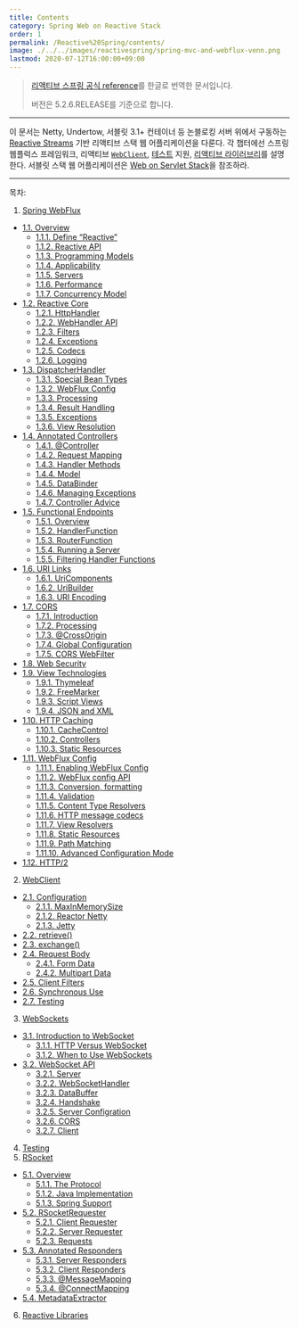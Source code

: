 ```yaml
---
title: Contents
category: Spring Web on Reactive Stack
order: 1
permalink: /Reactive%20Spring/contents/
image: ./../../images/reactivespring/spring-mvc-and-webflux-venn.png
lastmod: 2020-07-12T16:00:00+09:00
---
```


> [리액티브 스프링 공식 reference](https://docs.spring.io/spring/docs/current/spring-framework-reference/web-reactive.html)를 한글로 번역한 문서입니다.
>
> 버전은 5.2.6.RELEASE를 기준으로 합니다.

---

이 문서는 Netty, Undertow, 서블릿 3.1+ 컨테이너 등 논블로킹 서버 위에서 구동하는 
[Reactive Streams](https://www.reactive-streams.org/) 기반
리액티브 스택 웹 어플리케이션을 다룬다.
각 챕터에선 스프링 웹플럭스 프레임워크,
리액티브 [`WebClient`](https://godekdls.github.io/Reactive%20Spring/webclient/),
[테스트](https://godekdls.github.io/Reactive%20Spring/testing/) 지원,
[리액티브 라이러브리](https://godekdls.github.io/Reactive%20Spring/reactivelibraries/)를 설명한다.
서블릿 스택 웹 어플리케이션은 [Web on Servlet Stack](https://docs.spring.io/spring/docs/current/spring-framework-reference/web.html#spring-web)을
참조하라.

---

목차:

1. [Spring WebFlux](https://godekdls.github.io/Reactive%20Spring/springwebflux/)
- [1.1. Overview](https://godekdls.github.io/Reactive%20Spring/springwebflux/#11-overview)
  + [1.1.1. Define “Reactive”](https://godekdls.github.io/Reactive%20Spring/springwebflux/#111-define-reactive)
  + [1.1.2. Reactive API](https://godekdls.github.io/Reactive%20Spring/springwebflux/#112-http2)
  + [1.1.3. Programming Models](https://godekdls.github.io/Reactive%20Spring/springwebflux/#113-programming-models)
  + [1.1.4. Applicability](https://godekdls.github.io/Reactive%20Spring/springwebflux/#114-applicability)
  + [1.1.5. Servers](https://godekdls.github.io/Reactive%20Spring/springwebflux/#115-servers)
  + [1.1.6. Performance](https://godekdls.github.io/Reactive%20Spring/springwebflux/#116-performance)
  + [1.1.7. Concurrency Model](https://godekdls.github.io/Reactive%20Spring/springwebflux/#117-concurrency-model)
- [1.2. Reactive Core](https://godekdls.github.io/Reactive%20Spring/springwebflux/#12-reactive-core)
  + [1.2.1. HttpHandler](https://godekdls.github.io/Reactive%20Spring/springwebflux/#121-httphandler)
  + [1.2.2. WebHandler API](https://godekdls.github.io/Reactive%20Spring/springwebflux/#122-webhandler-api)
  + [1.2.3. Filters](https://godekdls.github.io/Reactive%20Spring/springwebflux/#123-filters)
  + [1.2.4. Exceptions](https://godekdls.github.io/Reactive%20Spring/springwebflux/#124-exceptions)
  + [1.2.5. Codecs](https://godekdls.github.io/Reactive%20Spring/springwebflux/#125-codecs)
  + [1.2.6. Logging](https://godekdls.github.io/Reactive%20Spring/springwebflux/#126-logging)
- [1.3. DispatcherHandler](https://godekdls.github.io/Reactive%20Spring/springwebflux/#13-dispatcherhandler)
  + [1.3.1. Special Bean Types](https://godekdls.github.io/Reactive%20Spring/springwebflux/#131-special-bean-types)
  + [1.3.2. WebFlux Config](https://godekdls.github.io/Reactive%20Spring/springwebflux/#132-webflux-config)
  + [1.3.3. Processing](https://godekdls.github.io/Reactive%20Spring/springwebflux/#133-processing)
  + [1.3.4. Result Handling](https://godekdls.github.io/Reactive%20Spring/springwebflux/#134-result-handling)
  + [1.3.5. Exceptions](https://godekdls.github.io/Reactive%20Spring/springwebflux/#135-exceptions)
  + [1.3.6. View Resolution](https://godekdls.github.io/Reactive%20Spring/springwebflux/#136-view-resolution)
- [1.4. Annotated Controllers](https://godekdls.github.io/Reactive%20Spring/springwebflux/#14-annotated-controllers)
  + [1.4.1. @Controller](https://godekdls.github.io/Reactive%20Spring/springwebflux/#141-controller)
  + [1.4.2. Request Mapping](https://godekdls.github.io/Reactive%20Spring/springwebflux/#142-request-mapping)
  + [1.4.3. Handler Methods](https://godekdls.github.io/Reactive%20Spring/springwebflux/#143-handler-methods)
  + [1.4.4. Model](https://godekdls.github.io/Reactive%20Spring/springwebflux/#144-model)
  + [1.4.5. DataBinder](https://godekdls.github.io/Reactive%20Spring/springwebflux/#145-databinder)
  + [1.4.6. Managing Exceptions](https://godekdls.github.io/Reactive%20Spring/springwebflux/#146-managing-exceptions)
  + [1.4.7. Controller Advice](https://godekdls.github.io/Reactive%20Spring/springwebflux/#147-controller-advice)
- [1.5. Functional Endpoints](https://godekdls.github.io/Reactive%20Spring/springwebflux2/#15-functional-endpoints)
  + [1.5.1. Overview](https://godekdls.github.io/Reactive%20Spring/springwebflux2/#151-overview)
  + [1.5.2. HandlerFunction](https://godekdls.github.io/Reactive%20Spring/springwebflux2/#152-handlerfunction)
  + [1.5.3. RouterFunction](https://godekdls.github.io/Reactive%20Spring/springwebflux2/#153-routerfunction)
  + [1.5.4. Running a Server](https://godekdls.github.io/Reactive%20Spring/springwebflux2/#154-running-a-server)
  + [1.5.5. Filtering Handler Functions](https://godekdls.github.io/Reactive%20Spring/springwebflux2/#155-filtering-handler-functions)
- [1.6. URI Links](https://godekdls.github.io/Reactive%20Spring/springwebflux2/#16-uri-links)
  + [1.6.1. UriComponents](https://godekdls.github.io/Reactive%20Spring/springwebflux2/#161-uricomponents)
  + [1.6.2. UriBuilder](https://godekdls.github.io/Reactive%20Spring/springwebflux2/#162-uribuilder)
  + [1.6.3. URI Encoding](https://godekdls.github.io/Reactive%20Spring/springwebflux2/#163-uri-encoding)
- [1.7. CORS](https://godekdls.github.io/Reactive%20Spring/springwebflux2/#17-cors)
  + [1.7.1. Introduction](https://godekdls.github.io/Reactive%20Spring/springwebflux2/#171-introduction)
  + [1.7.2. Processing](https://godekdls.github.io/Reactive%20Spring/springwebflux2/#172-processing)
  + [1.7.3. @CrossOrigin](https://godekdls.github.io/Reactive%20Spring/springwebflux2/#173-crossorigin)
  + [1.7.4. Global Configuration](https://godekdls.github.io/Reactive%20Spring/springwebflux2/#174-global-configuration)
  + [1.7.5. CORS WebFilter](https://godekdls.github.io/Reactive%20Spring/springwebflux2/#175-cors-webfilter)
- [1.8. Web Security](https://godekdls.github.io/Reactive%20Spring/springwebflux2/#18-web-security)
- [1.9. View Technologies](https://godekdls.github.io/Reactive%20Spring/springwebflux2/#19-view-technologies)
  + [1.9.1. Thymeleaf](https://godekdls.github.io/Reactive%20Spring/springwebflux2/#191-thymeleaf)
  + [1.9.2. FreeMarker](https://godekdls.github.io/Reactive%20Spring/springwebflux2/#192-freemarker)
  + [1.9.3. Script Views](https://godekdls.github.io/Reactive%20Spring/springwebflux2/#193-script-views)
  + [1.9.4. JSON and XML](https://godekdls.github.io/Reactive%20Spring/springwebflux2/#194-json-and-xml)
- [1.10. HTTP Caching](https://godekdls.github.io/Reactive%20Spring/springwebflux2/#110-http-caching)
  + [1.10.1. CacheControl](https://godekdls.github.io/Reactive%20Spring/springwebflux2/#1101-cachecontrol)
  + [1.10.2. Controllers](https://godekdls.github.io/Reactive%20Spring/springwebflux2/#1102-controllers)
  + [1.10.3. Static Resources](https://godekdls.github.io/Reactive%20Spring/springwebflux2/#1103-static-resources)
- [1.11. WebFlux Config](https://godekdls.github.io/Reactive%20Spring/springwebflux2/#111-webflux-config)
  + [1.11.1. Enabling WebFlux Config](https://godekdls.github.io/Reactive%20Spring/springwebflux2/#1111-enabling-webflux-config)
  + [1.11.2. WebFlux config API](https://godekdls.github.io/Reactive%20Spring/springwebflux2/#1112-webflux-config-api)
  + [1.11.3. Conversion, formatting](https://godekdls.github.io/Reactive%20Spring/springwebflux2/#1113-conversion-formatting)
  + [1.11.4. Validation](https://godekdls.github.io/Reactive%20Spring/springwebflux2/#1114-validation)
  + [1.11.5. Content Type Resolvers](https://godekdls.github.io/Reactive%20Spring/springwebflux2/#1115-content-type-resolvers)
  + [1.11.6. HTTP message codecs](https://godekdls.github.io/Reactive%20Spring/springwebflux2/#1116-http-message-codecs)
  + [1.11.7. View Resolvers](https://godekdls.github.io/Reactive%20Spring/springwebflux2/#1117-view-resolvers)
  + [1.11.8. Static Resources](https://godekdls.github.io/Reactive%20Spring/springwebflux2/#1118-static-resources)
  + [1.11.9. Path Matching](https://godekdls.github.io/Reactive%20Spring/springwebflux2/#1119-path-matching)
  + [1.11.10. Advanced Configuration Mode](https://godekdls.github.io/Reactive%20Spring/springwebflux2/#11110-advanced-configuration-mode)
- [1.12. HTTP/2](https://godekdls.github.io/Reactive%20Spring/springwebflux2/#112-http2)
2. [WebClient](https://godekdls.github.io/Reactive%20Spring/webclient/)
- [2.1. Configuration](https://godekdls.github.io/Reactive%20Spring/webclient/#21-configuration)
  + [2.1.1. MaxInMemorySize](https://godekdls.github.io/Reactive%20Spring/webclient/#211-maxinmemorysize)
  + [2.1.2. Reactor Netty](https://godekdls.github.io/Reactive%20Spring/webclient/#212-reactor-netty)
  + [2.1.3. Jetty](https://godekdls.github.io/Reactive%20Spring/webclient/#213-jetty)
- [2.2. retrieve()](https://godekdls.github.io/Reactive%20Spring/webclient/#22-retrieve)
- [2.3. exchange()](https://godekdls.github.io/Reactive%20Spring/webclient/#23-exchange)
- [2.4. Request Body](https://godekdls.github.io/Reactive%20Spring/webclient/#24-request-body)
  + [2.4.1. Form Data](https://godekdls.github.io/Reactive%20Spring/webclient/#241-form-data)
  + [2.4.2. Multipart Data](https://godekdls.github.io/Reactive%20Spring/webclient/#242-multipart-data)
- [2.5. Client Filters](https://godekdls.github.io/Reactive%20Spring/webclient/#25-client-filters)
- [2.6. Synchronous Use](https://godekdls.github.io/Reactive%20Spring/webclient/#26-synchronous-use)
- [2.7. Testing](https://godekdls.github.io/Reactive%20Spring/webclient/#27-testing)
3. [WebSockets](https://godekdls.github.io/Reactive%20Spring/websockets/)
- [3.1. Introduction to WebSocket](https://godekdls.github.io/Reactive%20Spring/websockets/#31-Introduction-to-websocket)
  + [3.1.1. HTTP Versus WebSocket](https://godekdls.github.io/Reactive%20Spring/websockets/#311-http-versus-websocket)
  + [3.1.2. When to Use WebSockets](https://godekdls.github.io/Reactive%20Spring/websockets/#312-when-to-use-websockets)
- [3.2. WebSocket API](https://godekdls.github.io/Reactive%20Spring/websockets/#32-websocket-api)
  + [3.2.1. Server](https://godekdls.github.io/Reactive%20Spring/websockets/#321-server)
  + [3.2.2. WebSocketHandler](https://godekdls.github.io/Reactive%20Spring/websockets/#322-websockethandler)
  + [3.2.3. DataBuffer](https://godekdls.github.io/Reactive%20Spring/websockets/#323-databuffer)
  + [3.2.4. Handshake](https://godekdls.github.io/Reactive%20Spring/websockets/#324-handshake)
  + [3.2.5. Server Configration](https://godekdls.github.io/Reactive%20Spring/websockets/#325-server-configration)
  + [3.2.6. CORS](https://godekdls.github.io/Reactive%20Spring/websockets/#326-cors)
  + [3.2.7. Client](https://godekdls.github.io/Reactive%20Spring/websockets/#327-client)
4. [Testing](https://godekdls.github.io/Reactive%20Spring/testing/)
5. [RSocket](https://godekdls.github.io/Reactive%20Spring/rsocket/)
- [5.1. Overview](https://godekdls.github.io/Reactive%20Spring/rsocket/#51-overview)
  + [5.1.1. The Protocol](https://godekdls.github.io/Reactive%20Spring/rsocket/#511-the-protocol)
  + [5.1.2. Java Implementation](https://godekdls.github.io/Reactive%20Spring/rsocket/#512-java-implementation)
  + [5.1.3. Spring Support](https://godekdls.github.io/Reactive%20Spring/rsocket/#513-spring-support)
- [5.2. RSocketRequester](https://godekdls.github.io/Reactive%20Spring/rsocket/#52-rsocketrequester)
  + [5.2.1. Client Requester](https://godekdls.github.io/Reactive%20Spring/rsocket/#521-client-requester)
  + [5.2.2. Server Requester](https://godekdls.github.io/Reactive%20Spring/rsocket/#522-server-requester)
  + [5.2.3. Requests](https://godekdls.github.io/Reactive%20Spring/rsocket/#523-requests)
- [5.3. Annotated Responders](https://godekdls.github.io/Reactive%20Spring/rsocket/#53-annotated-responders)
  + [5.3.1. Server Responders](https://godekdls.github.io/Reactive%20Spring/rsocket/#531-server-responders)
  + [5.3.2. Client Responders](https://godekdls.github.io/Reactive%20Spring/rsocket/#532-client-responders)
  + [5.3.3. @MessageMapping](https://godekdls.github.io/Reactive%20Spring/rsocket/#533-messagemapping)
  + [5.3.4. @ConnectMapping](https://godekdls.github.io/Reactive%20Spring/rsocket/#534-connectmapping)
- [5.4. MetadataExtractor](https://godekdls.github.io/Reactive%20Spring/rsocket/#54-metadataextractor)
6. [Reactive Libraries](https://godekdls.github.io/Reactive%20Spring/reactivelibraries/)

